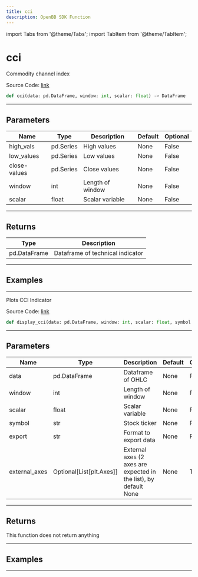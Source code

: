 ```yaml
---
title: cci
description: OpenBB SDK Function
---
```


import Tabs from '@theme/Tabs';
import TabItem from '@theme/TabItem';

# cci

<Tabs>
<TabItem value="model" label="Model" default>

Commodity channel index

Source Code: [link](https://github.com/OpenBB-finance/OpenBBTerminal/tree/main/openbb_terminal/common/technical_analysis/momentum_model.py#L20)

```python
def cci(data: pd.DataFrame, window: int, scalar: float) -> DataFrame
```
---

## Parameters

| Name | Type | Description | Default | Optional |
| ---- | ---- | ----------- | ------- | -------- |
| high_vals | pd.Series | High values | None | False |
| low_values | pd.Series | Low values | None | False |
| close-values | pd.Series | Close values | None | False |
| window | int | Length of window | None | False |
| scalar | float | Scalar variable | None | False |

---

## Returns

| Type | Description |
| ---- | ----------- |
| pd.DataFrame | Dataframe of technical indicator |

---

## Examples

---



</TabItem>
<TabItem value="view" label="View">

Plots CCI Indicator

Source Code: [link](https://github.com/OpenBB-finance/OpenBBTerminal/tree/main/openbb_terminal/common/technical_analysis/momentum_view.py#L34)

```python
def display_cci(data: pd.DataFrame, window: int, scalar: float, symbol: str, export: str, external_axes: Optional[List[matplotlib.axes._axes.Axes]]) -> None
```
---

## Parameters

| Name | Type | Description | Default | Optional |
| ---- | ---- | ----------- | ------- | -------- |
| data | pd.DataFrame | Dataframe of OHLC | None | False |
| window | int | Length of window | None | False |
| scalar | float | Scalar variable | None | False |
| symbol | str | Stock ticker | None | False |
| export | str | Format to export data | None | False |
| external_axes | Optional[List[plt.Axes]] | External axes (2 axes are expected in the list), by default None | None | True |

---

## Returns

This function does not return anything

---

## Examples

---



</TabItem>
</Tabs>